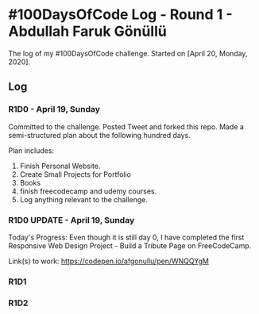 # #100DaysOfCode Log - Round 1 - Abdullah Faruk Gönüllü

The log of my #100DaysOfCode challenge. Started on [April 20, Monday, 2020].

## Log

### R1D0 - April 19, Sunday 
Committed to the challenge. Posted Tweet and forked this repo. Made a semi-structured plan about the following hundred days. 

Plan includes:
1. Finish Personal Website.
2. Create Small Projects for Portfolio
3. Books
4. finish freecodecamp and udemy courses.
5. Log anything relevant to the challenge.

### R1D0 UPDATE - April 19, Sunday 

Today's Progress: Even though it is still day 0, I have completed the first Responsive Web Design Project - Build a Tribute Page on FreeCodeCamp.

Link(s) to work: https://codepen.io/afgonullu/pen/WNQQYgM

### R1D1 

### R1D2

